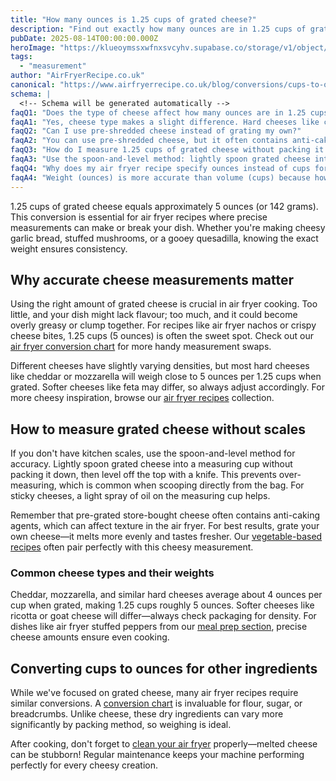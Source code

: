 ```yaml
---
title: "How many ounces is 1.25 cups of grated cheese?"
description: "Find out exactly how many ounces are in 1.25 cups of grated cheese for perfect air fryer recipes every time. No more guesswork!"
pubDate: 2025-08-14T00:00:00.000Z
heroImage: "https://klueoymssxwfnxsvcyhv.supabase.co/storage/v1/object/public/Shmucket/how-many-ounces-is-1-25-cups-grated-cheese.webp"
tags:
  - "measurement"
author: "AirFryerRecipe.co.uk"
canonical: "https://www.airfryerrecipe.co.uk/blog/conversions/cups-to-ounces/how-many-ounces-is-1-25-cups-grated-cheese"
schema: |
  <!-- Schema will be generated automatically -->
faqQ1: "Does the type of cheese affect how many ounces are in 1.25 cups?"
faqA1: "Yes, cheese type makes a slight difference. Hard cheeses like cheddar or parmesan weigh about 4 ounces per cup grated (so 1.25 cups ≈5 oz). Softer cheeses like ricotta or feta are denser—always check packaging for exact weights if precision matters in your air fryer recipe."
faqQ2: "Can I use pre-shredded cheese instead of grating my own?"
faqA2: "You can use pre-shredded cheese, but it often contains anti-caking agents that may affect melting. For best results in air fryer recipes, freshly grated cheese melts more evenly. If using pre-shredded, you might need slightly more by volume to match the weight."
faqQ3: "How do I measure 1.25 cups of grated cheese without packing it down?"
faqA3: "Use the spoon-and-level method: lightly spoon grated cheese into a measuring cup until heaped, then level off with a knife. Avoid tapping or pressing the cheese down, as this compacts it and leads to over-measuring. For sticky cheeses, chilling them first helps."
faqQ4: "Why does my air fryer recipe specify ounces instead of cups for cheese?"
faqA4: "Weight (ounces) is more accurate than volume (cups) because how you grate and pack cheese affects cup measurements. Recipes specifying 5 ounces (1.25 cups) ensure consistency regardless of grating style. This precision is especially important in air fryers where even cooking is key."
---
```

<p>1.25 cups of grated cheese equals approximately 5 ounces (or 142 grams). This conversion is essential for air fryer recipes where precise measurements can make or break your dish. Whether you're making cheesy garlic bread, stuffed mushrooms, or a gooey quesadilla, knowing the exact weight ensures consistency.</p>

<h2>Why accurate cheese measurements matter</h2>  
<p>Using the right amount of grated cheese is crucial in air fryer cooking. Too little, and your dish might lack flavour; too much, and it could become overly greasy or clump together. For recipes like air fryer nachos or crispy cheese bites, 1.25 cups (5 ounces) is often the sweet spot. Check out our <a href=https://www.airfryerrecipe.co.uk/air-fryer-conversion-chart>air fryer conversion chart</a> for more handy measurement swaps.</p>  

<p>Different cheeses have slightly varying densities, but most hard cheeses like cheddar or mozzarella will weigh close to 5 ounces per 1.25 cups when grated. Softer cheeses like feta may differ, so always adjust accordingly. For more cheesy inspiration, browse our <a href=https://www.airfryerrecipe.co.uk/recipes>air fryer recipes</a> collection.</p>  

<h2>How to measure grated cheese without scales</h2>  
<p>If you don't have kitchen scales, use the spoon-and-level method for accuracy. Lightly spoon grated cheese into a measuring cup without packing it down, then level off the top with a knife. This prevents over-measuring, which is common when scooping directly from the bag. For sticky cheeses, a light spray of oil on the measuring cup helps.</p>  

<p>Remember that pre-grated store-bought cheese often contains anti-caking agents, which can affect texture in the air fryer. For best results, grate your own cheese—it melts more evenly and tastes fresher. Our <a href=https://www.airfryerrecipe.co.uk/recipe-category/vegetables>vegetable-based recipes</a> often pair perfectly with this cheesy measurement.</p>  

<h3>Common cheese types and their weights</h3>  
<p>Cheddar, mozzarella, and similar hard cheeses average about 4 ounces per cup when grated, making 1.25 cups roughly 5 ounces. Softer cheeses like ricotta or goat cheese will differ—always check packaging for density. For dishes like air fryer stuffed peppers from our <a href=https://www.airfryerrecipe.co.uk/recipe-category/meal-prep>meal prep section</a>, precise cheese amounts ensure even cooking.</p>  

<h2>Converting cups to ounces for other ingredients</h2>  
<p>While we've focused on grated cheese, many air fryer recipes require similar conversions. A <a href=https://www.airfryerrecipe.co.uk/air-fryer-conversion-chart>conversion chart</a> is invaluable for flour, sugar, or breadcrumbs. Unlike cheese, these dry ingredients can vary more significantly by packing method, so weighing is ideal.</p>  

<p>After cooking, don't forget to <a href=https://www.airfryerrecipe.co.uk/air-fryer-cleaner>clean your air fryer</a> properly—melted cheese can be stubborn! Regular maintenance keeps your machine performing perfectly for every cheesy creation.</p>

